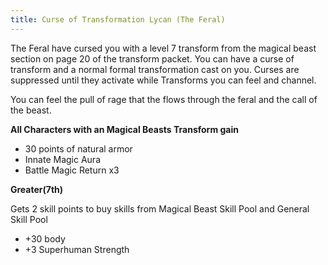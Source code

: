 ```yaml
---
title: Curse of Transformation Lycan (The Feral)
---
```


The Feral have cursed you with a level 7 transform from the magical beast section on page 20 of the transform packet. You can have a curse of transform and a normal formal transformation cast on you. Curses are suppressed until they activate while Transforms you can feel and channel.

You can feel the pull of rage that the flows through the feral and the call of the beast.

**All Characters with an Magical Beasts Transform gain**

- 30 points of natural armor
- Innate Magic Aura
- Battle Magic Return x3

**Greater(7th)**

Gets 2 skill points to buy skills from Magical Beast Skill Pool and General Skill Pool

- +30 body
- +3 Superhuman Strength